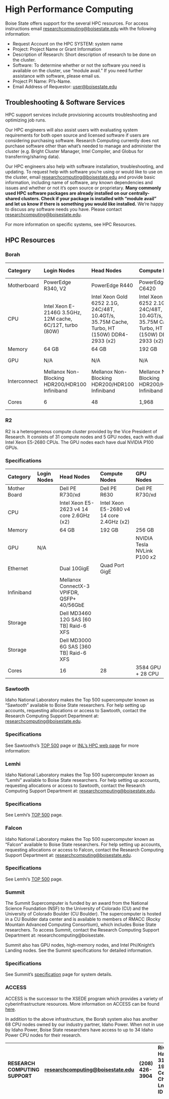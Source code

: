 # High Performance Computing
Boise State offers support for the several HPC resources. For access instructions email researchcomputing@boisestate.edu with the following information:

- Request Account on the HPC SYSTEM: system name
- Project: Project Name or Grant Information
- Description of Research: Short description of research to be done on the cluster.
- Software: To determine whether or not the software you need is available on the cluster, use “module avail.” If you need further assistance with software, please email us.
- Project PI Name: PI’s-Name.
- Email Address of Requestor: user@boisestate.edu

## Troubleshooting & Software Services
HPC support services include provisioning accounts troubleshooting and optimizing job runs.

Our HPC engineers will also assist users with evaluating system requirements for both open source and licensed software if users are considering purchasing software. Research Computing currently does not purchase software other than what’s needed to manage and administer the cluster (e.g. Bright Cluster Manager, Intel Compiler, and Globus for transferring/sharing data).

Our HPC engineers also help with software installation, troubleshooting, and updating. To request help with software you’re using or would like to use on the cluster, email researchcomputing@boisestate.edu and provide basic information, including name of software, any known dependencies and issues and whether or not it’s open source or proprietary. **Many commonly used HPC software packages are already installed on our centrally-shared clusters. Check if your package is installed with “module avail” and let us know if there is something you would like installed.** We’re happy to discuss any software needs you have. Please contact researchcomputing@boisestate.edu.

For more information on specific systems, see HPC Resources.

## HPC Resources
### Borah
| Category     | Login Nodes                                               | Head Nodes                                                                                  | Compute Nodes                                                                               | GPU Nodes                                                                                   | High Memory Nodes                                                                           |
| :---         | :---                                                      | :---                                                                                        | :---                                                                                        | :---                                                                                        | :---                                                                                        |
| Motherboard  | PowerEdge R340, V2                                        | PowerEdge R440                                                                              | PowerEdge C6420                                                                             | PowerEdge R740XD                                                                            | PowerEdge R640MLK                                                                           | 
| CPU          | Intel Xeon E-2146G 3.5GHz, 12M cache, 6C/12T, turbo (80W) | Intel Xeon Gold 6252 2.1G, 24C/48T, 10.4GT/s, 35.75M Cache, Turbo, HT (150W) DDR4-2933 (x2) | Intel Xeon Gold 6252 2.1G, 24C/48T, 10.4GT/s, 35.75M Cache, Turbo, HT (150W) DDR4-2933 (x2) | Intel Xeon Gold 6252 2.1G, 24C/48T, 10.4GT/s, 35.75M Cache, Turbo, HT (150W) DDR4-2933 (x2) | Intel Xeon Gold 6252 2.1G, 24C/48T, 10.4GT/s, 35.75M Cache, Turbo, HT (150W) DDR4-2933 (x2) | 
| Memory       | 64 GB                                                     | 64 GB                                                                                       | 192 GB                                                                                      | 384 GB                                                                                      | 768 GB                                                                                      |
| GPU          | N/A                                                       | N/A                                                                                         | N/A                                                                                         | NVIDIA Tesla V100 (x2)                                                                      | N/A                                                                                         |
| Interconnect | Mellanox Non-Blocking HDR200/HDR100 Infiniband            | Mellanox Non-Blocking HDR200/HDR100 Infiniband                                              | Mellanox Non-Blocking HDR200/HDR100 Infiniband                                              | Mellanox Non-Blocking HDR200/HDR100 Infiniband                                              | Mellanox Non-Blocking HDR200/HDR100 Infiniband                                              |
| Cores        | 6                                                         | 48                                                                                          | 1,968                                                                                       | 20,480 CUDA  + 192 CPU                                                                      | 48                                                                                          |

### R2
R2 is a heterogeneous compute cluster provided by the Vice President of Research. It consists of 31 compute nodes and 5 GPU nodes, each with dual Intel Xeon E5-2680 CPUs. The GPU nodes each have dual NVIDIA P100 GPUs.

### Specifications
| Category     | Login Nodes | Head Nodes                                 | Compute Nodes                             | GPU Nodes                   |
| :---         | :---        | :---                                       | :---                                      | :---                        |
| Mother Board |             | Dell PE R730/xd                            | Dell PE R630                              | Dell PE R730/xd             |
| CPU          |             | Intel Xeon E5-2623 v4 14 core 2.6GHz (x2)  | Intel Xeon E5-2680 v4 14 core 2.4GHz (x2) |                             |
| Memory       |             | 64 GB                                      | 192 GB                                    |	256 GB                      |
| GPU          | N/A         |                                            |                                           | NVIDIA Tesla NVLink P100 x2 |
| Ethernet     |             | Dual 10GigE                                | Quad Port GigE                            |                             |
| Infiniband   |             | Mellanox ConnectX-3 VPIFDR, QSFP+ 40/56GbE |                                           |                             |
| Storage      |             | Dell MD3460 12G SAS [60 TB] Raid-6 XFS     |                                           |                             |
| Storage      |             | Dell MD3000 6G SAS [360 TB] Raid-6 XFS     |                                           |                             |
| Cores        |             | 16                                         | 28                                        | 3584 GPU + 28 CPU           |

### Sawtooth
Idaho National Laboratory makes the Top 500 supercomputer known as “Sawtooth” available to Boise State researchers. For help setting up accounts, requesting allocations or access to Sawtooth, contact the Research Computing Support Department at: researchcomputing@boisestate.edu.

### Specifications
See Sawtooths’s [TOP 500](https://www.top500.org/system/179708/) page or [INL’s HPC web page](https://hpc.inl.gov/SitePages/Home.aspx) for more information:

### Lemhi
Idaho National Laboratory makes the Top 500 supercomputer known as “Lemhi” available to Boise State researchers. For help setting up accounts, requesting allocations or access to Sawtooth, contact the Research Computing Support Department at: researchcomputing@boisestate.edu.

### Specifications
See Lemhi’s [TOP 500](https://www.top500.org/system/179570/) page.

### Falcon
Idaho National Laboratory makes the Top 500 supercomputer known as “Falcon” available to Boise State researchers. For help setting up accounts, requesting allocations or access to Falcon, contact the Research Computing Support Department at: researchcomputing@boisestate.edu.

### Specifications
See Lemhi’s [TOP 500](https://www.top500.org/system/179570/) page.

### Summit
The Summit Supercomputer is funded by an award from the National Science Foundation (NSF) to the University of Colorado (CU) and the University of Colorado Boulder (CU Boulder). The supercomputer is hosted in a CU Boulder data center and is available to members of RMACC (Rocky Mountain Advanced Computing Consortium), which includes Boise State researchers. To access Summit, contact the Research Computing Support Department at: researchcomputing@boisestate.

Summit also has GPU nodes, high-memory nodes, and Intel Phi/Knight’s Landing nodes. See the Summit specifications for detailed information.

### Specifications
See Summit’s [specification](https://www.colorado.edu/rc/resources/summit/specifications) page for system details.

### ACCESS
ACCESS is the successor to the XSEDE program which provides a variety of cyberinfrastructure resources. More information on ACCESS can be found [here](https://access-ci.org/).

In addition to the above infrastructure, the Borah system also has another 68 CPU nodes owned by our industry partner, Idaho Power. When not in use by Idaho Power, Boise State researchers have access to up to 34 Idaho Power CPU nodes for their research.

| RESEARCH COMPUTING SUPPORT | researchcomputing@boisestate.edu |(208) 426-3904 | Riverfront Hall, Suite 319, 1987 W Cesar Chavez Ln, Boise, ID 83725 |
| :---                       | :---                             | :---          | :---                                                                | 
